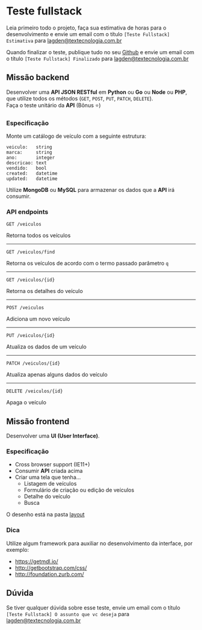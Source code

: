 # Teste fullstack

Leia primeiro todo o projeto, faça sua estimativa de horas para o desenvolvimento e envie um email com o título `[Teste Fullstack] Estimativa` para lagden@textecnologia.com.br

Quando finalizar o teste, publique tudo no seu [Github](https://github.com) e envie um email com o título `[Teste Fullstack] Finalizado` para lagden@textecnologia.com.br

## Missão backend

Desenvolver uma **API JSON RESTful** em **Python** ou **Go** ou **Node** ou **PHP**, que utilize todos os métodos (`GET`, `POST`, `PUT`, `PATCH`, `DELETE`).  
Faça o teste unitário da **API** (Bônus :star:)
### Especificação

Monte um catálogo de veículo com a seguinte estrutura:

```
veiculo:   string
marca:     string
ano:       integer
descricao: text
vendido:   bool
created:   datetime
updated:   datetime
```

Utilize **MongoDB** ou **MySQL** para armazenar os dados que a **API** irá consumir.

### API endpoints

`GET /veiculos`

Retorna todos os veículos

---

`GET /veiculos/find`

Retorna os veículos de acordo com o termo passado parâmetro `q`

---

`GET /veiculos/{id}`

Retorna os detalhes do veículo

---

`POST /veiculos`

Adiciona um novo veículo

---

`PUT /veiculos/{id}`

Atualiza os dados de um veículo

---

`PATCH /veiculos/{id}`

Atualiza apenas alguns dados do veículo

---

`DELETE /veiculos/{id}`

Apaga o veículo


## Missão frontend

Desenvolver uma **UI (User Interface)**.

### Especificação

- Cross browser support (IE11+)
- Consumir **API** criada acima
- Criar uma tela que tenha...
    - Listagem de veículos
    - Formulário de criação ou edição de veículos
    - Detalhe do veículo
    - Busca
    
O desenho está na pasta [layout](https://github.com/TExTecnologia/teste-fullstack/tree/master/layout)

### Dica

Utilize algum framework para auxiliar no desenvolvimento da interface, por exemplo:

- https://getmdl.io/
- http://getbootstrap.com/css/
- http://foundation.zurb.com/

## Dúvida

Se tiver qualquer dúvida sobre esse teste, envie um email com o título `[Teste Fullstack] O assunto que vc deseja` para lagden@textecnologia.com.br
